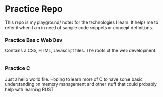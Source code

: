 # Practice Repo

This repo is my playground/ notes for the technologies I learn. It helps me to refer it when I am in
need of sample code snippets or concept definitions.

### Practice Basic Web Dev

Contains a CSS, HTML, Javascript files. The roots of the web development.
<br />
<br />

### Practice C

Just a hello world file. Hoping to learn more of C to have some basic understanding
on memory management and other stuff that could probably help with learning RUST.
